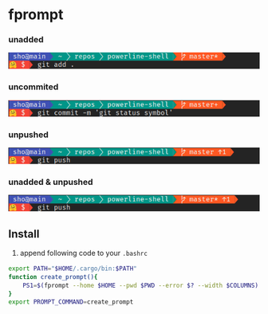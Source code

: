 # fprompt

### unadded
![](images/2.png)

### uncommited
![](images/3.png)

### unpushed
![](images/4.png)

### unadded & unpushed
![](images/1.png)


## Install

1. append following code to your `.bashrc`

```sh
export PATH="$HOME/.cargo/bin:$PATH"
function create_prompt(){
    PS1=$(fprompt --home $HOME --pwd $PWD --error $? --width $COLUMNS)
}
export PROMPT_COMMAND=create_prompt
```
